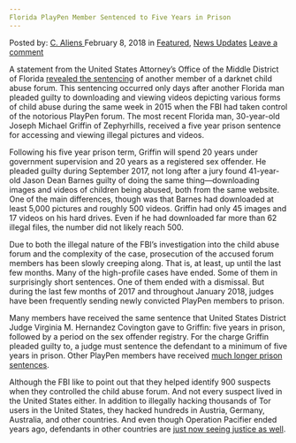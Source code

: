 ```yaml
---
Florida PlayPen Member Sentenced to Five Years in Prison
---
```

<article class="post-listing post-24729 post type-post status-publish format-standard has-post-thumbnail hentry category-deepdot-news category-news-updates tag-florida tag-member tag-playpen tag-prison tag-sentenced tag-years">
<div class="post-inner">
<p class="post-meta">
<span>Posted by: <a href="https://www.deepdotweb.com/author/caliens/" title="">C. Aliens </a></span>
<span>February 8, 2018</span>
<span>in <a href="https://www.deepdotweb.com/category/deepdot-news/" rel="category tag">Featured</a>, <a href="https://www.deepdotweb.com/category/news-updates/" rel="category tag">News Updates</a></span>
<span><a href="https://www.deepdotweb.com/2018/02/08/florida-playpen-member-sentenced-five-years-prison/#respond">Leave a comment</a></span>
</p>
<div class="clear"></div>
<div class="entry">
<p>A statement from the United States Attorney’s Office of the Middle District of Florida <a href="https://www.justice.gov/usao-mdfl/pr/zephyrhills-man-sentenced-five-years-viewing-child-sexual-abuse-videos-and-images-using">revealed the sentencing</a> of another member of a darknet child abuse forum. This sentencing occurred only days after another Florida man pleaded guilty to downloading and viewing videos depicting various forms of child abuse during the same week in 2015 when the FBI had taken control of the notorious PlayPen forum. The most recent Florida man, 30-year-old Joseph Michael Griffin of Zephyrhills, received a five year prison sentence for accessing and viewing illegal pictures and videos.</p>
<p>Following his five year prison term, Griffin will spend 20 years under government supervision and 20 years as a registered sex offender. He pleaded guilty during September 2017, not long after a jury found 41-year-old Jason Dean Barnes guilty of doing the same thing—downloading images and videos of children being abused, both from the same website. One of the main differences, though was that Barnes had downloaded at least 5,000 pictures and roughly 500 videos. Griffin had only 45 images and 17 videos on his hard drives. Even if he had downloaded far more than 62 illegal files, the number did not likely reach 500.</p>
<p>Due to both the illegal nature of the FBI’s investigation into the child abuse forum and the complexity of the case, prosecution of the accused forum members has been slowly creeping along. That is, at least, up until the last few months. Many of the high-profile cases have ended. Some of them in surprisingly short sentences. One of them ended with a dismissal. But during the last few months of 2017 and throughout January 2018, judges have been frequently sending newly convicted PlayPen members to prison.</p>
<p>Many members have received the same sentence that United States District Judge Virginia M. Hernandez Covington gave to Griffin: five years in prison, followed by a period on the sex offender registry. For the charge Griffin pleaded guilty to, a judge must sentence the defendant to a minimum of five years in prison. Other PlayPen members have received <a href="https://www.deepdotweb.com/2017/12/29/oregon-playpen-member-sentenced-25-years-prison/">much longer prison sentences</a>.</p>
<p>Although the FBI like to point out that they helped identify 900 suspects when they controlled the child abuse forum. And not every suspect lived in the United States either. In addition to illegally hacking thousands of Tor users in the United States, they hacked hundreds in Austria, Germany, Australia, and other countries. And even though Operation Pacifier ended years ago, defendants in other countries are <a href="https://www.deepdotweb.com/2018/01/29/man-get-prison-time-filming-uploading-cp-darknet/">just now seeing justice as well</a>.</p>
</div>
<span style="display:none"><a href="https://www.deepdotweb.com/tag/florida/" rel="tag">florida</a> <a href="https://www.deepdotweb.com/tag/member/" rel="tag">member</a> <a href="https://www.deepdotweb.com/tag/playpen/" rel="tag">playpen</a> <a href="https://www.deepdotweb.com/tag/prison/" rel="tag">prison</a> <a href="https://www.deepdotweb.com/tag/sentenced/" rel="tag">sentenced</a> <a href="https://www.deepdotweb.com/tag/years/" rel="tag">years</a></span> <span style="display:none" class="updated">2018-02-08</span>
<div style="display:none" class="vcard author" itemprop="author" itemscope itemtype="http://schema.org/Person"><strong class="fn" itemprop="name"><a href="https://www.deepdotweb.com/author/caliens/" title="Posts by C. Aliens" rel="author">C. Aliens</a></strong></div>
</div>
</article>

